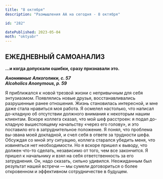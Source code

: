 ```yaml
---
title: "8 октября"
description: "Размышления АА на сегодня - 8 октября"

id: "282"

datePublished: 2023-05-04
moth: "oktyabr"
---
```


## ЕЖЕДНЕВНЫЙ САМОАНАЛИЗ

**…и когда допускали ошибки, сразу признавали это.**

**_Анонимные Алкоголики, с. 57  
Alcoholics Anonymous, p. 59_**

Я приближался к новой трезвой жизни с непривычным для себя энтузиазмом.
Появлялись новые друзья, восстанавливались разрушенные ранее отношения. Жизнь
становилась интересной, и мне даже стала нравиться моя работа. Я осмелел
настолько, что написал до-кладную об отсутствии должного внимания к некоторым
нашим клиентам. Вскоре коллега сказал, что мой шеф расстроен: я подал до-
кладную вышестоящему начальству «через его голову», и это поставило его в
затруднительное положение. Я понял, что проблема вы-звана моей докладной, и
счел себя в ответе за трудности шефа. Обсуждая со мной эту ситуацию, коллега
старался убедить меня, что извиняться нет необходимости. Но я вскоре пришел к
выводу, что должен что-то сделать, независимо от того, чем все закончится. Я
пришел к начальнику и взял на себя ответственность за его затруднения. Он,
надо сказать, сильно удивился. Неожиданным был результат нашей встречи — мы
сумели договориться о более откровенном и эффективном сотрудничестве в
будущем.
